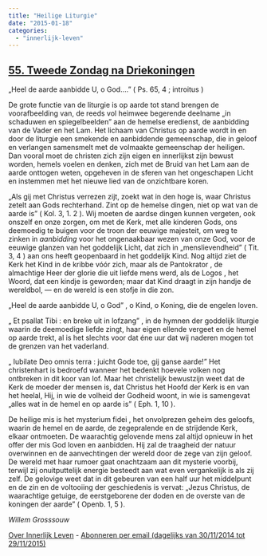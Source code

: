 ```yaml
---
title: "Heilige Liturgie"
date: "2015-01-18"
categories: 
  - "innerlijk-leven"
---
```


## [55\. Tweede Zondag na Driekoningen](http://ift.tt/1EbO5C8)

„Heel de aarde aanbidde U, o God….” ( Ps. 65, 4 ; introitus )

De grote functie van de liturgie is op aarde tot stand brengen de voorafbeelding van, de reeds vol heimwee begerende deelname „in schaduwen en spiegelbeelden” aan de hemelse eredienst, de aanbidding van de Vader en het Lam. Het lichaam van Christus op aarde wordt in en door de liturgie een smekende en aanbiddende gemeenschap, die in geloof en verlangen samensmelt met de volmaakte gemeenschap der heiligen. Dan vooral moet de christen zich zijn eigen en innerlijkst zijn bewust worden, hemels voelen en denken, zich met de Bruid van het Lam aan de aarde onttogen weten, opgeheven in de sferen van het ongeschapen Licht en instemmen met het nieuwe lied van de onzichtbare koren.

„Als gij met Christus verrezen zijt, zoekt wat in den hoge is, waar Christus zetelt aan Gods rechterhand. Zint op de hemelse dingen, niet op wat van de aarde is” ( Kol. 3, 1. 2 ). Wij moeten de aardse dingen kunnen vergeten, ook onszelf en onze zorgen, om met de Kerk, met alle kinderen Gods, ons deemoedig te buigen voor de troon der eeuwige majesteit, om weg te zinken in _aanbidding_ voor het ongenaakbaar wezen van onze God, voor de eeuwige glanzen van het goddelijk Licht, dat zich in „menslievendheid” ( Tit. 3, 4 ) aan ons heeft geopenbaard in het goddelijk Kind. Nog altijd ziet de Kerk het Kind in de kribbe vóór zich, maar als de Pantokrator , de almachtige Heer der glorie die uit liefde mens werd, als de Logos , het Woord, dat een kindje is geworden; maar dat Kind draagt in zijn handje de wereldbol, — en de wereld is een stofje in die zon.

„Heel de aarde aanbidde U, o God” , o Kind, o Koning, die de engelen loven.

„ Et psallat Tibi : en breke uit in lofzang” , in de hymnen der goddelijk liturgie waarin de deemoedige liefde zingt, haar eigen ellende vergeet en de hemel op aarde trekt, al is het slechts voor dat éne uur dat wij naderen mogen tot de grenzen van het vaderland.

„ Iubilate Deo omnis terra : juicht Gode toe, gij ganse aarde!” Het christenhart is bedroefd wanneer het bedenkt hoevele volken nog ontbreken in dit koor van lof. Maar het christelijk bewustzijn weet dat de Kerk de moeder der mensen is, dat Christus het Hoofd der Kerk is en van het heelal, Hij, in wie de volheid der Godheid woont, in wie is samengevat „alles wat in de hemel en op aarde is” ( Eph. 1, 10 ).

De heilige mis is het mysterium fidei , het onvolprezen geheim des geloofs, waarin de hemel en de aarde, de zegepralende en de strijdende Kerk, elkaar ontmoeten. De waarachtig gelovende mens zal altijd opnieuw in het offer der mis God loven en aanbidden. Hij zal de traagheid der natuur overwinnen en de aanvechtingen der wereld door de zege van zijn geloof. De wereld met haar rumoer gaat onachtzaam aan dit mysterie voorbij, terwijl zij onuitputtelijk energie besteedt aan wat even vergankelijk is als zij zelf. De gelovige weet dat in dit gebeuren van een half uur het middelpunt en de zin en de voltooiing der geschiedenis is vervat: „Jezus Christus, de waarachtige getuige, de eerstgeborene der doden en de overste van de koningen der aarde” ( Openb. 1, 5 ).

_Willem Grosssouw_

[Over Innerlijk Leven](http://ift.tt/1y6X5mY) - [Abonneren per email (dagelijks van 30/11/2014 tot 29/11/2015)](http://eepurl.com/9P3DT)
